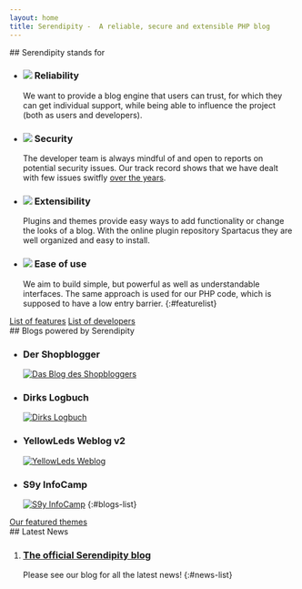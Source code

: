 ```yaml
---
layout: home
title: Serendipity -  A reliable, secure and extensible PHP blog
---
```


<section id="home-features" markdown="1">
## Serendipity stands for

* ### ![](/img/icons/cogs.png) Reliability
  We want to provide a blog engine that users can trust, for which they can get individual support, while being able to influence the project (both as users and developers).
* ### ![](/img/icons/stethoscope.png) Security
  The developer team is always mindful of and open to reports on potential security issues. Our track record shows that we have dealt with few issues switfly [over the years](http://www.cvedetails.com/product/3867/S9Y-Serendipity.html?vendor_id=2214).
* ### ![](/img/icons/code-fork.png) Extensibility
  Plugins and themes provide easy ways to add functionality or change the looks of a blog. With the online plugin repository Spartacus they are well organized and easy to install.
* ### ![](/img/icons/magic.png) Ease of use
  We aim to build simple, but powerful as well as understandable interfaces. The same approach is used for our PHP code, which is supposed to have a low entry barrier.
{:#featurelist}

<div class="features-more">
    <a class="button-link" href="/features.html">List of features</a>
    <a class="button-link" href="/team.html">List of developers</a>
</div>
</section>

<section id="home-blogs" markdown="1">
## Blogs powered by Serendipity

* ### Der Shopblogger
  [![Das Blog des Shopbloggers](/img/screenshots/blogs/shopblogger.jpg)](http://www.shopblogger.de/blog/)
* ### Dirks Logbuch
  [![Dirks Logbuch](/img/screenshots/blogs/dirks_logbuch.jpg)](https://www.deimeke.net/dirk/blog/)
* ### YellowLeds Weblog v2
  [![YellowLeds Weblog](/img/screenshots/blogs/yellowleds_weblog.jpg)](http://yellowled.de/)
* ### S9y InfoCamp
  [![S9y InfoCamp](/img/screenshots/blogs/s9ycamp.jpg)](http://www.s9ycamp.info/)
{:#blogs-list}

<div class="features-more">
    <a class="button-link" href="/themes.html">Our featured themes</a>
</div>
</section>

<section id="home-news" markdown="1" data-rss="https://blog.s9y.org/feeds/atom10.xml">
## Latest News

 1. ### [The official Serendipity blog](https://blog.s9y.org/)
    Please see our blog for all the latest news!
{:#news-list}
</section>
